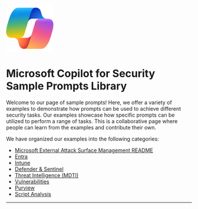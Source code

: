 ![Security CoPilot Logo](https://github.com/Azure/Copilot-For-Security/blob/main/Images/ic_fluent_copilot_64_64%402x.png)
# Microsoft Copilot for Security Sample Prompts Library 

Welcome to our page of sample prompts! Here, we offer a variety of examples to demonstrate how prompts can be used to achieve different security tasks. Our examples showcase how specific prompts can be utilized to perform a range of tasks. This is a collaborative page where people can learn from the examples and contribute their own.


We have organized our examples into the following categories:



  - [Microsoft External Attack Surface Management README](https://github.com/Azure/Copilot-For-Security/blob/main/Sample%20Prompts/Microsoft%20External%20Attack%20Surface%20Management/Readme.md)
  - [Entra](./Entra/Readme.md)
  - [Intune](./Intune/Readme.md)
  - [Defender \& Sentinel](./Defender%20and%20Sentinel/Readme.md)
  - [Threat Intelligence (MDTI)](./MDTI/Readme.md)
  - [Vulnerabilities](./Vulnerabilities/Readme.md)
  - [Purview](./Purview/Readme.md)
  - [Script Analysis](./Scripts/)



***

